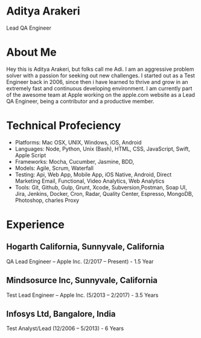 # Aditya Arakeri
Lead QA Engineer

# About Me
Hey this is Aditya Arakeri, but folks call me Adi. I am an aggressive problem solver with a passion for seeking out new challenges. I started out as a Test Engineer back in 2006, since then i have learned to thrive and grow in an extremely fast and continuous developing environment. I am currently part of the awesome team at Apple working on the apple.com website as a Lead QA Engineer, being a contributor and a productive member.

# Technical Profeciency

- Platforms: Mac OSX, UNIX, Windows, iOS, Android 
- Languages: Node, Python, Unix (Bash), HTML, CSS, JavaScript, Swift, Apple Script
- Frameworks: Mocha, Cucumber, Jasmine, BDD, 
- Models: Agile, Scrum, Waterfall 
- Testing: Api, Web App, Mobile App, iOS Native, Android, Direct Marketing Email, Functional, Video Analytics, Web Analytics
- Tools: Git, Github, Gulp, Grunt, Xcode, Subversion,Postman, Soap UI, Jira, Jenkins, Docker, Cron, Radar, Quality Center, Espresso, MongoDB, Photoshop, charles Proxy

# Experience
## Hogarth California, Sunnyvale, California
QA Lead Engineer – Apple Inc. (2/2017 – Present) - 1.5 Year

## Mindsosurce Inc, Sunnyvale, California
Test Lead Engineer – Apple Inc. (5/2013 – 2/2017) - 3.5 Years

## Infosys Ltd, Bangalore, India
Test Analyst/Lead (12/2006 – 5/2013) - 6 Years